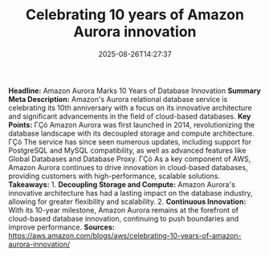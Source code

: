 ﻿---
title: "Celebrating 10 years of Amazon Aurora innovation"
date: "2025-08-26T14:27:37"
category: "Markets"
summary: ""
slug: "celebrating 10 years of amazon aurora innovation"
source_urls:
  - "https://aws.amazon.com/blogs/aws/celebrating-10-years-of-amazon-aurora-innovation/"
seo:
  title: "Celebrating 10 years of Amazon Aurora innovation | Hash n Hedge"
  description: ""
  keywords: ["news", "markets", "brief"]
---
**Headline:** Amazon Aurora Marks 10 Years of Database Innovation  **Summary Meta Description:** Amazon's Aurora relational database service is celebrating its 10th anniversary with a focus on its innovative architecture and significant advancements in the field of cloud-based databases.  **Key Points:**  ΓÇó Amazon Aurora was first launched in 2014, revolutionizing the database landscape with its decoupled storage and compute architecture. ΓÇó The service has since seen numerous updates, including support for PostgreSQL and MySQL compatibility, as well as advanced features like Global Databases and Database Proxy. ΓÇó As a key component of AWS, Amazon Aurora continues to drive innovation in cloud-based databases, providing customers with high-performance, scalable solutions.  **Takeaways:**  1. **Decoupling Storage and Compute:** Amazon Aurora's innovative architecture has had a lasting impact on the database industry, allowing for greater flexibility and scalability. 2. **Continuous Innovation:** With its 10-year milestone, Amazon Aurora remains at the forefront of cloud-based database innovation, continuing to push boundaries and improve performance.  **Sources:**  https://aws.amazon.com/blogs/aws/celebrating-10-years-of-amazon-aurora-innovation/ 
